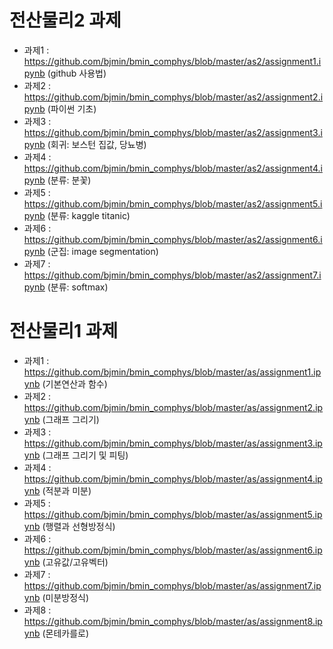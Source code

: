 # 전산물리2 과제

* 과제1 : https://github.com/bjmin/bmin_comphys/blob/master/as2/assignment1.ipynb (github 사용법)
* 과제2 : https://github.com/bjmin/bmin_comphys/blob/master/as2/assignment2.ipynb (파이썬 기초)
* 과제3 : https://github.com/bjmin/bmin_comphys/blob/master/as2/assignment3.ipynb (회귀: 보스턴 집값, 당뇨병)
* 과제4 : https://github.com/bjmin/bmin_comphys/blob/master/as2/assignment4.ipynb (분류: 분꽃)
* 과제5 : https://github.com/bjmin/bmin_comphys/blob/master/as2/assignment5.ipynb (분류: kaggle titanic)
* 과제6 : https://github.com/bjmin/bmin_comphys/blob/master/as2/assignment6.ipynb (군집: image segmentation)
* 과제7 : https://github.com/bjmin/bmin_comphys/blob/master/as2/assignment7.ipynb (분류: softmax)



# 전산물리1 과제

* 과제1 : https://github.com/bjmin/bmin_comphys/blob/master/as/assignment1.ipynb (기본연산과 함수)
* 과제2 : https://github.com/bjmin/bmin_comphys/blob/master/as/assignment2.ipynb (그래프 그리기)
* 과제3 : https://github.com/bjmin/bmin_comphys/blob/master/as/assignment3.ipynb (그래프 그리기 및 피팅)
* 과제4 : https://github.com/bjmin/bmin_comphys/blob/master/as/assignment4.ipynb (적분과 미분)
* 과제5 : https://github.com/bjmin/bmin_comphys/blob/master/as/assignment5.ipynb (행렬과 선형방정식)
* 과제6 : https://github.com/bjmin/bmin_comphys/blob/master/as/assignment6.ipynb (고유값/고유벡터)
* 과제7 : https://github.com/bjmin/bmin_comphys/blob/master/as/assignment7.ipynb (미분방정식)
* 과제8 : https://github.com/bjmin/bmin_comphys/blob/master/as/assignment8.ipynb (몬테카를로)

